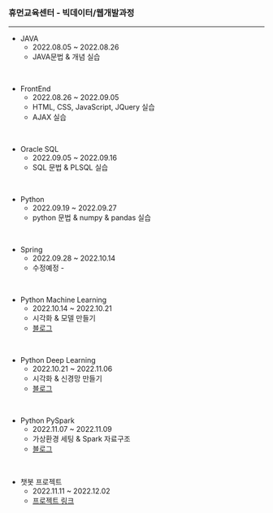 ### 휴먼교육센터 - 빅데이터/웹개발과정 

---

- JAVA
  - 2022.08.05 ~ 2022.08.26
  - JAVA문법 & 개념 실습

<br/>

- FrontEnd
  - 2022.08.26 ~ 2022.09.05
  - HTML, CSS, JavaScript, JQuery 실습
  - AJAX 실습

<br/>

- Oracle SQL
  - 2022.09.05 ~ 2022.09.16
  - SQL 문법 & PLSQL 실습

<br/>

- Python
  - 2022.09.19 ~ 2022.09.27
  - python 문법 & numpy & pandas 실습

<br/>

- Spring
  - 2022.09.28 ~ 2022.10.14
  - 수정예정 -

<br/>

- Python Machine Learning
  - 2022.10.14 ~ 2022.10.21
  - 시각화 & 모델 만들기
  - [블로그](https://rkgh17.github.io/categories/machine-learning/)

<br/>

- Python Deep Learning
  - 2022.10.21 ~ 2022.11.06
  - 시각화 & 신경망 만들기
  - [블로그](https://rkgh17.github.io/categories/deep-learning/)

<br/>

- Python PySpark
  - 2022.11.07 ~ 2022.11.09
  - 가상환경 세팅 & Spark 자료구조
  - [블로그](https://rkgh17.github.io/categories/deep-learning/)

<br/>

- 챗봇 프로젝트
  - 2022.11.11 ~ 2022.12.02
  - [프로젝트 링크](https://github.com/rkgh17/human-subway/blob/main/project/%EC%A7%80%ED%95%98%EC%B2%A0%20%EC%95%8C%EB%A6%AC%EB%AF%B8%20%EC%B1%97%EB%B4%87.pdf)
